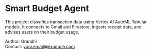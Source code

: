 # Smart Budget Agent

This project classifies transaction data using Vertex AI AutoML Tabular models.
It connects to Gmail and Firestore, ingests receipt data, and advises users on their budget usage.

Author: Grandhi  
Contact: your.email@example.com
